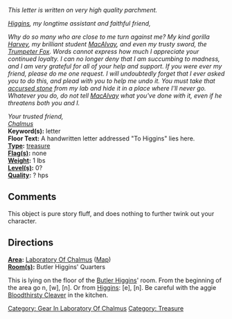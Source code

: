 *This letter is written on very high quality parchment.*

*[Higgins](Butler_Higgins.md "wikilink"), my longtime assistant and
faithful friend,*

*Why do so many who are close to me turn against me? My kind gorilla
[Harvey](Harvey_The_Gorilla.md "wikilink"), my brilliant student
[MacAlvay](Simon_MacAlvay.md "wikilink"), and even my trusty sword, the
[Trumpeter Fox](Trumpeter_Fox "wikilink"). Words cannot express how much
I appreciate your continued loyalty. I can no longer deny that I am
succumbing to madness, and I am very grateful for all of your help and
support. If you were ever my friend, please do me one request. I will
undoubtedly forget that I ever asked you to do this, and plead with you
to help me undo it. You must take that [accursed
stone](Small_Grey_Stone.md "wikilink") from my lab and hide it in a
place where I'll never go. Whatever you do, do not tell
[MacAlvay](Simon_MacAlvay.md "wikilink") what you've done with it, even
if he threatens both you and I.*

*Your trusted friend,*  
*[Chalmus](Chalmus_The_Alchemist.md "wikilink")*  
**Keyword(s):** letter  
**Floor Text:** A handwritten letter addressed "To Higgins" lies here.  
**[Type](:Category:_Object_Types.md "wikilink"):**
[treasure](:Category:_Treasure.md "wikilink")  
**[Flag(s)](:Category:_Object_Flags.md "wikilink"):** none  
**[Weight](Object_Weight.md "wikilink"):** 1 lbs  
**[Level(s)](Object_Level.md "wikilink"):** 0?  
**[Quality](Object_Quality.md "wikilink"):** ? hps  

## Comments

This object is pure story fluff, and does nothing to further twink out
your character.

## Directions

**[Area](:Category:_Areas.md "wikilink"):** [Laboratory Of
Chalmus](:Category:_Laboratory_Of_Chalmus.md "wikilink")
([Map](Laboratory_Of_Chalmus_Map.md "wikilink"))  
**[Room(s)](:Category:_Rooms.md "wikilink"):** Butler Higgins' Quarters

This is lying on the floor of the [Butler
Higgins](Butler_Higgins "wikilink")' room. From the beginning of the
area go n, \[w\], \[n\]. Or from
[Higgins](Butler_Higgins.md "wikilink"): \[e\], \[n\]. Be careful with
the aggie [Bloodthirsty Cleaver](Bloodthirsty_Cleaver "wikilink") in the
kitchen.

[Category: Gear In Laboratory Of
Chalmus](Category:_Gear_In_Laboratory_Of_Chalmus "wikilink") [Category:
Treasure](Category:_Treasure "wikilink")

